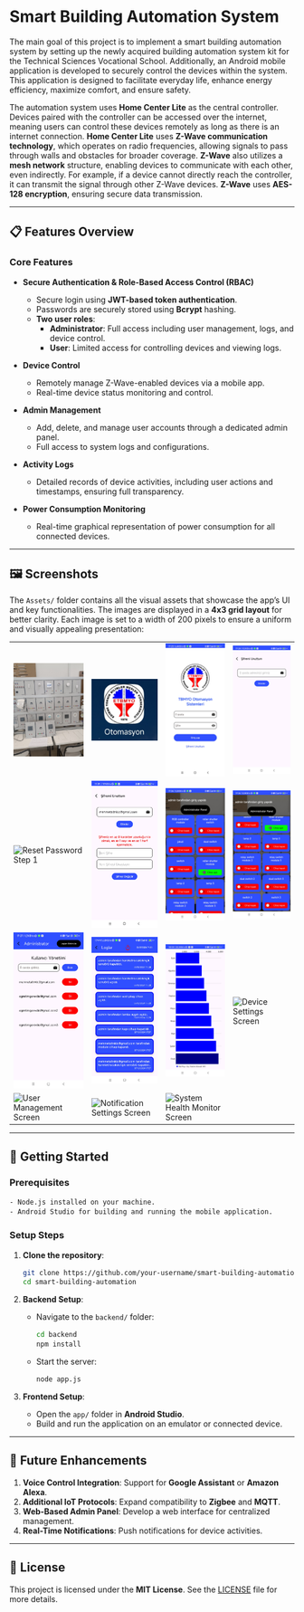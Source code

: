 # Smart Building Automation System

The main goal of this project is to implement a smart building automation system by setting up the newly acquired building automation system kit for the Technical Sciences Vocational School. Additionally, an Android mobile application is developed to securely control the devices within the system. This application is designed to facilitate everyday life, enhance energy efficiency, maximize comfort, and ensure safety.

The automation system uses **Home Center Lite** as the central controller. Devices paired with the controller can be accessed over the internet, meaning users can control these devices remotely as long as there is an internet connection. **Home Center Lite** uses **Z-Wave communication technology**, which operates on radio frequencies, allowing signals to pass through walls and obstacles for broader coverage. **Z-Wave** also utilizes a **mesh network** structure, enabling devices to communicate with each other, even indirectly. For example, if a device cannot directly reach the controller, it can transmit the signal through other Z-Wave devices. **Z-Wave** uses **AES-128 encryption**, ensuring secure data transmission.

---

## 📋 Features Overview

### Core Features
- **Secure Authentication & Role-Based Access Control (RBAC)**
  - Secure login using **JWT-based token authentication**.
  - Passwords are securely stored using **Bcrypt** hashing.
  - **Two user roles**:
    - **Administrator**: Full access including user management, logs, and device control.
    - **User**: Limited access for controlling devices and viewing logs.

- **Device Control**
  - Remotely manage Z-Wave-enabled devices via a mobile app.
  - Real-time device status monitoring and control.

- **Admin Management**
  - Add, delete, and manage user accounts through a dedicated admin panel.
  - Full access to system logs and configurations.

- **Activity Logs**
  - Detailed records of device activities, including user actions and timestamps, ensuring full transparency.

- **Power Consumption Monitoring**
  - Real-time graphical representation of power consumption for all connected devices.

---

## 🖼️ Screenshots
The `Assets/` folder contains all the visual assets that showcase the app’s UI and key functionalities. The images are displayed in a **4x3 grid layout** for better clarity. Each image is set to a width of 200 pixels to ensure a uniform and visually appealing presentation:

<table>
  <tr>
    <td><img src="Assets/0_Test_Panel_and_All_Devices.jpeg" alt="Test Panel and All Devices" width="200" /></td>
    <td><img src="Assets/1_App_Icon_and_Name.jpg" alt="App Icon and Name" width="200" /></td>
    <td><img src="Assets/2_Login_Screen.png" alt="Login Screen" width="200" /></td>
    <td><img src="Assets/3.1_Forgot_Password_Screen.png" alt="Forgot Password Screen" width="200" /></td>
  </tr>
  <tr>
    <td><img src="Assets/3.2_Reset_Password_Step_1.png" alt="Reset Password Step 1" width="200" /></td>
    <td><img src="Assets/3.3_Reset_Password_Step_2.png" alt="Reset Password Step 2" width="200" /></td>
    <td><img src="Assets/4.1_Device_Control_Part_1.png" alt="Device Control Part 1" width="200" /></td>
    <td><img src="Assets/4.2_Device_Control_Part_2.png" alt="Device Control Part 2" width="200" /></td>
  </tr>
  <tr>
    <td><img src="Assets/5_Admin_Panel.png" alt="Admin Panel" width="200" /></td>
    <td><img src="Assets/6_Log_Screen.png" alt="Log Screen" width="200" /></td>
    <td><img src="Assets/7_Power_Consumption_Screen.png" alt="Power Consumption Screen" width="200" /></td>
    <td><img src="Assets/8_Device_Settings_Screen.png" alt="Device Settings Screen" width="200" /></td>
  </tr>
  <tr>
    <td><img src="Assets/9_User_Management_Screen.png" alt="User Management Screen" width="200" /></td>
    <td><img src="Assets/10_Notification_Settings_Screen.png" alt="Notification Settings Screen" width="200" /></td>
    <td><img src="Assets/11_System_Health_Monitor_Screen.png" alt="System Health Monitor Screen" width="200" /></td>
  </tr>
</table>

---

## 🚀 Getting Started

### Prerequisites
```bash
- Node.js installed on your machine.
- Android Studio for building and running the mobile application.
```

### Setup Steps
1. **Clone the repository**:

   ```bash
   git clone https://github.com/your-username/smart-building-automation.git
   cd smart-building-automation
   ```

2. **Backend Setup**:
   - Navigate to the `backend/` folder:

     ```bash
     cd backend
     npm install
     ```

   - Start the server:

     ```bash
     node app.js
     ```

3. **Frontend Setup**:
   - Open the `app/` folder in **Android Studio**.
   - Build and run the application on an emulator or connected device.

---

## 🌟 Future Enhancements
1. **Voice Control Integration**: Support for **Google Assistant** or **Amazon Alexa**.
2. **Additional IoT Protocols**: Expand compatibility to **Zigbee** and **MQTT**.
3. **Web-Based Admin Panel**: Develop a web interface for centralized management.
4. **Real-Time Notifications**: Push notifications for device activities.

---

## 📜 License
This project is licensed under the **MIT License**. See the [LICENSE](LICENSE) file for more details.
